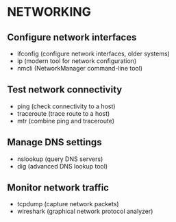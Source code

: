 # NETWORKING
## Configure network interfaces
   - ifconfig (configure network interfaces, older systems)
   - ip (modern tool for network configuration)
   - nmcli (NetworkManager command-line tool)
## Test network connectivity
   - ping (check connectivity to a host)
   - traceroute (trace route to a host)
   - mtr (combine ping and traceroute)
## Manage DNS settings
   - nslookup (query DNS servers)
   - dig (advanced DNS lookup tool)
## Monitor network traffic
   - tcpdump (capture network packets)
  -  wireshark (graphical network protocol analyzer)
